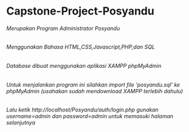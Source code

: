 # Capstone-Project-Posyandu 
###### Merupakan Program Administrator Posyandu
###### Menggunakan Bahasa HTML,CSS,Javascript,PHP,dan SQL
###### Database dibuat menggunakan aplikasi XAMPP phpMyAdmin
###### Untuk menjalankan program ini silahkan import file 'posyandu.sql' ke phpMyAdmin (usahakan sudah mendownload XAMPP terlebih dahulu)
###### Lalu ketik http://localhost/Posyandu/auth/login.php gunakan username=admin dan password=admin untuk memasuki halaman selanjutnya
